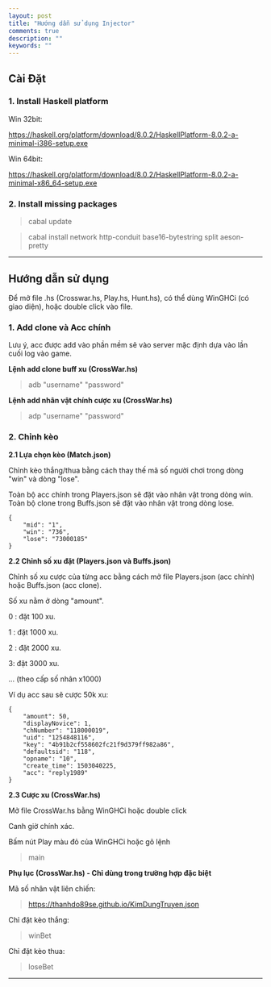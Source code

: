 ```yaml
---
layout: post
title: "Hướng dẫn sử dụng Injector"
comments: true
description: ""
keywords: ""
---
```


## Cài Đặt

### 1. Install Haskell platform

Win 32bit:

https://haskell.org/platform/download/8.0.2/HaskellPlatform-8.0.2-a-minimal-i386-setup.exe

Win 64bit:

https://haskell.org/platform/download/8.0.2/HaskellPlatform-8.0.2-a-minimal-x86_64-setup.exe

### 2. Install missing packages

> cabal update

> cabal install network http-conduit base16-bytestring split aeson-pretty

----------


## Hướng dẫn sử dụng

Để mở file .hs (Crosswar.hs, Play.hs, Hunt.hs), có thể dùng WinGHCi (có giao diện), hoặc double click vào file.

### 1. Add clone và Acc chính

Lưu ý, acc được add vào phần mềm sẽ vào server mặc định dựa vào lần cuối log vào game.

**Lệnh add clone buff xu (CrossWar.hs)**

> adb "username" "password"

**Lệnh add nhân vật chính cược xu (CrossWar.hs)**

> adp "username" "password"

### 2. Chỉnh kèo

**2.1 Lựa chọn kèo (Match.json)**

Chỉnh kèo thắng/thua bằng cách thay thế mã số người chơi trong dòng "win" và dòng "lose".

Toàn bộ acc chính trong Players.json sẽ đặt vào nhân vật trong dòng win. Toàn bộ clone trong Buffs.json sẽ đặt vào nhân vật trong dòng lose.
 
    {
	    "mid": "1",
	    "win": "736",
	    "lose": "73000185"
    }

**2.2 Chỉnh số xu đặt (Players.json và Buffs.json)**

Chỉnh số xu cược của từng acc bằng cách mở file Players.json (acc chính) hoặc Buffs.json (acc clone).

Số xu nằm ở dòng "amount".

0 : đặt 100 xu.

1 : đặt 1000 xu.

2 : đặt 2000 xu.

3: đặt 3000 xu.

... (theo cấp số nhân x1000)

Ví dụ acc sau sẽ cược 50k xu:

    {
        "amount": 50,
        "displayNovice": 1,
        "chNumber": "118000019",
        "uid": "1254848116",
        "key": "4b91b2cf558602fc21f9d379ff982a86",
        "defaultsid": "118",
        "opname": "10",
        "create_time": 1503040225,
        "acc": "reply1989"
    }

**2.3 Cược xu (CrossWar.hs)**

Mở file CrossWar.hs bằng WinGHCi hoặc double click

Canh giờ chính xác.

Bấm nút Play màu đỏ của WinGHCi hoặc gõ lệnh

> main



**Phụ lục (CrossWar.hs) - Chỉ dùng trong trường hợp đặc biệt**

Mã số nhân vật liên chiến:

>https://thanhdo89se.github.io/KimDungTruyen.json

Chỉ đặt kèo thắng:
>winBet

Chỉ đặt kèo thua:
>loseBet

----------

##